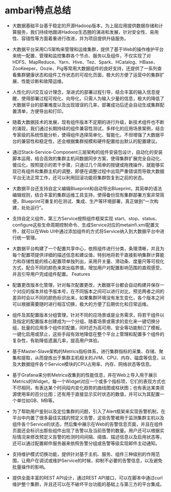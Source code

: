 # ambari特点总结
* 大数据基础平台基于稳定的开源Hadoop版本，为上层应用提供数据存储和计算服务，我们持续地跟进Hadoop生态圈的演进和发展，针对安全性、易用性、容错性等方面着重进行改进，并为项目提供升级服务。

* 大数据平台采用C/S架构来管理和运维集群，提供了基于Web的操作维护平台来统一配置、管理和监控集群各个节点、服务以及组件，不仅实现了对HDFS、MapReduce、Yarn、Hive、Tez、Spark、HCatalog、HBase、ZooKeeper、Oozie、Pig等常用大数据组件的良好支持，还提供了一系列查看集群健康状态和组件工作状态的可视化页面，极大的方便了运营中的集群扩展、性能诊断和故障运维。

* 人性化的UI交互设计理念，渐进式的部署过程引导，结合丰富的输入信息提醒，使得部署过程可视化、向导化，只需人为输入少量的信息，极大的降低了大数据平台的部署难度以及出现错误的几率，部署成功后还会自动生成集群配置清单，方便导出和打印。

* 随着大数据技术的发展，现有组件版本不定期的进行升级，新技术组件也不断的涌现，我们通过长期持续的组件兼容性测试，多样化的应用场景案例，结合专家级的系统性能分析，使得组件选择简单化、智能化，不但增强了大数据平台的兼容性和稳定性，还会根据集群规模和硬件配置给出默认的配置建议。

* 通过Stack-Service-Component三层架构的组件安装包设计，自动化的安装脚本运用，结合高效的集群主机间数据同步方案，使得集群扩展完全自动化、傻瓜化，按照提示的若干步骤，只通过几个简单的按键或拖拽操作，就能够实现已有组件和集群主机的调整，即便在调整过程中出现严重错误而导致大数据平台无法正常工作，还可以利用回滚功能将集群恢复到之前的状态。

* 大数据平台还支持自定义编辑Blueprint和自动导出Blueprint，其简单的语法编辑规则，结合丰富的集群运维工具支持，使得备份现有集群部署方案非常简便，Blueprint可重复的在测试、集成、生产等环境部署，真正做到“一次构建，处处运行”。

* 支持自定义组件，第三方Service按照组件框架实现 start、stop、status、configure这些生命周期控制命令、生成Service对应的metainfi.xml配置文件，就可以在Web UI中通过添加组件的方式将Service纳入到大数据平台中进行统一管理。

* 大数据平台构建了一个配置共享中心，依照组件进行分类，条理清晰，并且为每个配置项提供详细的描述信息和建议值，特别地将若干直接影响集群计算能力和存储性能的核心配置项单独列出，采用开关量、滑动条、度量尺等可视化方式，配合不同的颜色来突出临界值，增加用户对配置影响范围的直观感受，并且引导用户完成组件配置。
Features
* 配置更改版本化管理，针对每次配置更改，大数据平台都会自动构建并保存一个对应的版本并给予版本号，在不同版本之间可以进行对比，预览两者之间的差异时会以不同的颜色标识出来，如果集群环境没有发生变化，各个版本之间可以根据需要随时进行相互切换，极大的方便了后期优化和日常运维。

* 组件及其配置版本分组管理，针对不同的应场景或是业务需求，将若干组件以及指定的配置版本创建成为一个分组，随着场景或需求的变化来一键切换分组，批量的应用多个组件的配置，同时还为高可用、安全等功能制订了模板，一键化启用或禁止，这些手段有效地降低在整个平台上管理和配置多个组件的复杂性，有助降低遗漏几率，提高用户体验。

* 基于Master-Slave架构的Metrics指标体系，进行集群指标的采集、存储、聚集和提取，从而提炼出于集群主机相关的JVM、CPU、内存、磁盘等信息，以及大数据组件各个Service模块的CPU占用率、内存、网络状态等信息。

* 基于Grafana来分析Metrics收集到的性能信息，并在Web上导入用于展示Metrics的Widget，每一个Widget对应一个或多个指标项，它们的表现方式也不尽相同，有表达某个时间段内变化趋势的曲线图或柱状图；也有表达某类资源使用率的百分比图；还有用于直接显示实时状态的数值，并可以为其配置一个单位如GB、MB等。

* 为了帮助用户鉴别以及定位集群的问题，引入了Alert框架来实现告警机制，在平台中内置了很多最佳实践的预定义告警，这些告警被用于监测集群主机以及组件各个Service的状态，然后集中展示在Web的告警信息页面，并且在组件页面还会标识出那些组件出现了告警以及当前告警的数量。用户还可以根据实际情况来修改预定义告警的检测时间间隔、阈值、描述信息以及启用状态等，还可以通过配置邮件服务器来依照告警分组或告警等级实现邮件主动通知。

* 支持维护模式切换功能，提供针对基于主机、服务、组件三种级别的作用范围，让用户在调试或维护Service的时候，抑制不必要的告警信息，以及避免批量操作的影响。

* 提供全面丰富的REST API设计，通过REST API接口，可以在脚本中通过curl维护整个集群，并且还可以在不破坏平台功能的基础上与第三方的平台集成。
